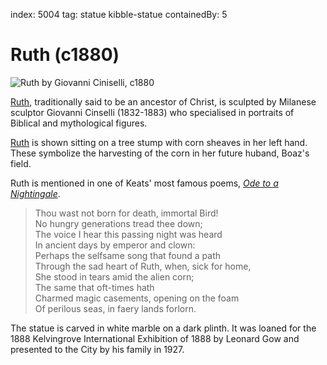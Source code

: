 index: 5004
tag: statue kibble-statue
containedBy: 5

# Ruth (c1880)

![Ruth by Giovanni Ciniselli, c1880](image:ruth.jpg)

[Ruth][1], traditionally said to be an ancestor of Christ, is sculpted
by Milanese sculptor Giovanni Cinselli (1832-1883) who specialised in
portraits of Biblical and mythological figures.

[Ruth][1] is shown sitting on a tree stump with corn sheaves in her
left hand. These symbolize the harvesting of the corn in her future
huband, Boaz's field.

Ruth is mentioned in one of Keats' most famous poems, [_Ode to a
Nightingale_][2].

> Thou wast not born for death, immortal Bird!<br/>
No hungry generations tread thee down;<br/>
The voice I hear this passing night was heard<br/>
In ancient days by emperor and clown:<br/>
Perhaps the selfsame song that found a path<br/>
Through the sad heart of Ruth, when, sick for home,<br/>
She stood in tears amid the alien corn;<br/>
The same that oft-times hath<br/>
Charmed magic casements, opening on the foam<br/>
Of perilous seas, in faery lands forlorn.

The statue is carved in white marble on a dark plinth.  It was loaned
for the 1888 Kelvingrove International Exhibition of 1888 by Leonard
Gow and presented to the City by his family in 1927.

[1]: /wiki/Ruth_(biblical_figure)
[2]: http://www.online-literature.com/keats/479/
